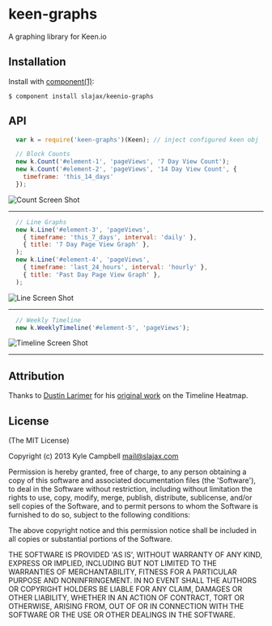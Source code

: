 
# keen-graphs

  A graphing library for Keen.io

## Installation

  Install with [component(1)](http://component.io):

    $ component install slajax/keenio-graphs

## API

```javascript
  var k = require('keen-graphs')(Keen); // inject configured keen obj
```

```javascript
  // Block Counts
  new k.Count('#element-1', 'pageViews', '7 Day View Count');
  new k.Count('#element-2', 'pageViews', '14 Day View Count', {
    timeframe: 'this_14_days'
  });
```
![Count Screen Shot](https://raw.github.com/slajax/keen-graphs/master/examples/imgs/count.png)

---

```javascript
  // Line Graphs
  new k.Line('#element-3', 'pageViews',
    { timeframe: 'this_7_days', interval: 'daily' },
    { title: '7 Day Page View Graph' },
  );
  new k.Line('#element-4', 'pageViews',
    { timeframe: 'last_24_hours', interval: 'hourly' },
    { title: 'Past Day Page View Graph' },
  );
```
![Line Screen Shot](https://raw.github.com/slajax/keen-graphs/master/examples/imgs/line.png)

---

```javascript
  // Weekly Timeline
  new k.WeeklyTimeline('#element-5', 'pageViews');
```
![Timeline Screen Shot](https://raw.github.com/slajax/keen-graphs/master/examples/imgs/timeline.png)

---

## Attribution

  Thanks to [Dustin Larimer](http://dustinlarimer.com) for his [original work](https://gist.github.com/dustinlarimer/7853815) on the Timeline Heatmap.

## License

(The MIT License)

Copyright (c) 2013 Kyle Campbell mail@slajax.com

Permission is hereby granted, free of charge, to any person obtaining a copy of this software and associated documentation files (the 'Software'), to deal in the Software without restriction, including without limitation the rights to use, copy, modify, merge, publish, distribute, sublicense, and/or sell copies of the Software, and to permit persons to whom the Software is furnished to do so, subject to the following conditions:

The above copyright notice and this permission notice shall be included in all copies or substantial portions of the Software.

THE SOFTWARE IS PROVIDED 'AS IS', WITHOUT WARRANTY OF ANY KIND, EXPRESS OR IMPLIED, INCLUDING BUT NOT LIMITED TO THE WARRANTIES OF MERCHANTABILITY, FITNESS FOR A PARTICULAR PURPOSE AND NONINFRINGEMENT. IN NO EVENT SHALL THE AUTHORS OR COPYRIGHT HOLDERS BE LIABLE FOR ANY CLAIM, DAMAGES OR OTHER LIABILITY, WHETHER IN AN ACTION OF CONTRACT, TORT OR OTHERWISE, ARISING FROM, OUT OF OR IN CONNECTION WITH THE SOFTWARE OR THE USE OR OTHER DEALINGS IN THE SOFTWARE.
